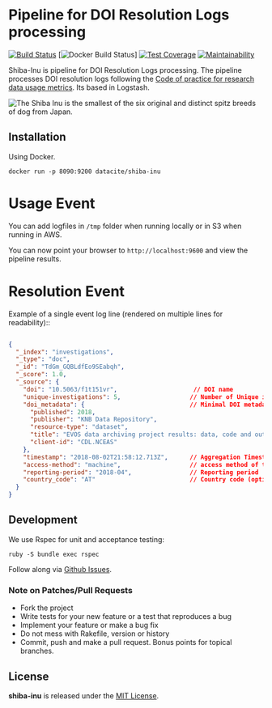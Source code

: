 # Pipeline for DOI Resolution Logs processing

[![Build Status](https://travis-ci.org/datacite/shiba-inu.svg?branch=master)](https://travis-ci.org/datacite/shiba-inu) 
[![Docker Build Status](https://img.shields.io/docker/build/datacite/shiba-inu.svg)]
[![Test Coverage](https://api.codeclimate.com/v1/badges/107d556dafb28c85d261/test_coverage)](https://codeclimate.com/github/datacite/shiba-inu/test_coverage)
[![Maintainability](https://api.codeclimate.com/v1/badges/107d556dafb28c85d261/maintainability)](https://codeclimate.com/github/datacite/shiba-inu/maintainability)

Shiba-Inu is pipeline for DOI Resolution Logs processing. The pipeline processes DOI resolution logs following the [Code of practice for research data usage metrics](https://doi.org/10.7287/peerj.preprints.26505v1). Its based in Logstash.


![The Shiba Inu is the smallest of the six original and distinct spitz breeds of dog from Japan.](https://i.imgur.com/ueW0Leo.jpg)


## Installation

Using Docker. 

```
docker run -p 8090:9200 datacite/shiba-inu
```

# Usage Event

You can add logfiles in `/tmp` folder when running locally or in S3 when running in AWS.

You can now point your browser to `http://localhost:9600` and view the pipeline results.


# Resolution Event

Example of a single event log line (rendered on multiple lines for readability)::

```json

{
  "_index": "investigations",
  "_type": "doc",
  "_id": "TdGm_GQBLdfEo9SEabqh",
  "_score": 1.0,
  "_source": {
    "doi": "10.5063/f1t151vr",                     // DOI name
    "unique-investigations": 5,                   // Number of Unique investigations for the reporting period
    "doi_metadata": {                             // Minimal DOI metadata
      "published": 2018,
      "publisher": "KNB Data Repository",
      "resource-type": "dataset",
      "title": "EVOS data archiving project results: data, code and output (2016)",
      "client-id": "CDL.NCEAS"
    },                           
    "timestamp": "2018-08-02T21:58:12.713Z",      // Aggregation Timestamp
    "access-method": "machine",                   // access method of the aggregation
    "reporting-period": "2018-04",                // Reporting period
    "country_code": "AT"                          // Country code (optional)
  }
}

```

## Development

We use Rspec for unit and acceptance testing:

```
ruby -S bundle exec rspec
```

Follow along via [Github Issues](https://github.com/datacite/shiba-inu/issues).

### Note on Patches/Pull Requests

* Fork the project
* Write tests for your new feature or a test that reproduces a bug
* Implement your feature or make a bug fix
* Do not mess with Rakefile, version or history
* Commit, push and make a pull request. Bonus points for topical branches.

## License
**shiba-inu** is released under the [MIT License](https://github.com/datacite/shiba-inu/blob/master/LICENSE).
